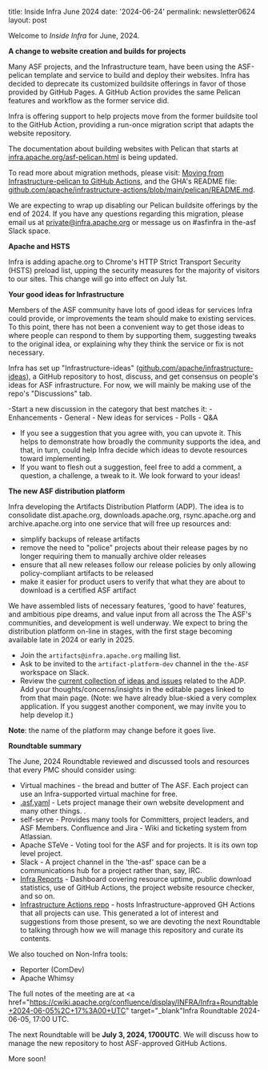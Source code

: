 title: Inside Infra June 2024 
date: '2024-06-24' 
permalink: newsletter0624
layout: post 

Welcome to _Inside Infra_ for June, 2024.

**A change to website creation and builds for projects**

Many ASF projects, and the Infrastructure team, have been using the ASF-pelican template and service to build and deploy their websites. Infra has decided to deprecate its customized buildsite offerings in favor of those provided by GitHub Pages. A GitHub Action provides the same Pelican features and workflow as the former service did.

Infra is offering support to help projects move from the former buildsite tool to the GitHub Action, providing a run-once migration script that adapts the website repository. 

The documentation about building websites with Pelican that starts at <a href="https://infra.apache.org/asf-pelican.html" target="_blank">infra.apache.org/asf-pelican.html</a> is being updated.

To read more about migration methods, please visit: <a href="https://cwiki.apache.org/confluence/display/INFRA/Moving+from+Infrastructure-pelican+to+GitHub+Actions" target="_blank">Moving from Infrastructure-pelican to GitHub Actions</a>, and the GHA's README file: <a href="https://github.com/apache/infrastructure-actions/blob/main/pelican/README.md" target="_blank">github.com/apache/infrastructure-actions/blob/main/pelican/README.md</a>. 

We are expecting to wrap up disabling our Pelican buildsite offerings by the end of 2024. If you have any questions regarding this migration, please email us at private@infra.apache.org or message us on #asfinfra in the-asf Slack space.


**Apache and HSTS**

Infra is adding apache.org to Chrome's HTTP Strict Transport Security (HSTS) preload list, upping the security measures for the majority of visitors to our sites. This change will go into effect on July 1st.


**Your good ideas for Infrastructure**

Members of the ASF community have lots of good ideas for services Infra could provide, or improvements the team should make to existing services. To this point, there has not been a convenient way to get those ideas to where people can respond to them by supporting them, suggesting tweaks to the original idea, or explaining why they think the service or fix is not necessary.

Infra has set up "Infrastructure-ideas" (<a href="https://github.com/apache/infrastructure-ideas" target="_blank">github.com/apache/infrastructure-ideas</a>), a GitHub repository to host, discuss, and get consensus on people's ideas for ASF infrastructure. For now, we will mainly be making use of the repo's "Discussions" tab.

  -Start a new discussion in the category that best matches it:
    - Enhancements
    - General
    - New ideas for services
    - Polls
    - Q&A
  - If you see a suggestion that you agree with, you can upvote it. This helps to demonstrate how broadly the community supports the idea, and that, in turn, could help Infra decide which ideas to devote resources toward implementing.
  - If you want to flesh out a suggestion, feel free to add a comment, a question, a challenge, a tweak to it.
We look forward to your ideas!


**The new ASF distribution platform**

Infra developing the Artifacts Distribution Platform (ADP). The idea is to consolidate dist.apache.org, downloads.apache.org, rsync.apache.org and archive.apache.org into one service that will free up resources and:

  - simplify backups of release artifacts
  - remove the need to "police" projects about their release pages by no longer requiring them to manually archive older releases
  - ensure that all new releases follow our release policies by only allowing policy-compliant artifacts to be released
  - make it easier for product users to verify that what they are about to download is a certified ASF artifact

We have assembled lists of necessary features, 'good to have' features, and ambitious pipe dreams, and value input from all across the The ASF's communities, and development is well underway. We expect to bring the distribution platform on-line in stages, with the first stage becoming available late in 2024 or early in 2025.

  - Join the `artifacts@infra.apache.org` mailing list.
  - Ask to be invited to the `artifact-platform-dev` channel in the `the-ASF` workspace on Slack.
  - Review the <a href="https://cwiki.apache.org/confluence/display/INFRA/Artifacts+Distribution+Platform" target="_blank">current collection of ideas and issues</a> related to the ADP. Add your thoughts/concerns/insights in the editable pages linked to from that main page. (Note: we have already blue-skied a very complex application. If you suggest another component, we may invite you to help develop it.)
    
**Note**: the name of the platform may change before it goes live.


**Roundtable summary**

The June, 2024 Roundtable reviewed and discussed tools and resources that every PMC should consider using:

  - Virtual machines - the bread and butter of The ASF. Each project can use an Infra-supported virtual machine for free.
  - <a href="https://github.com/apache/infrastructure-asfyaml" target="_blank">.asf.yaml</a> - Lets project manage their own website development and many other things. .
  - self-serve - Provides many tools for Committers, project leaders, and ASF Members.
Confluence and Jira - Wiki and ticketing system from Atlassian.
  - Apache STeVe - Voting tool for the ASF and for projects. It is its own top level project.
  - Slack - A project channel in the 'the-asf' space can be a communications hub for a project rather than, say, IRC.
  - <a href="https://infra-reports.apache.org" target="_blank">Infra Reports</a> - Dashboard covering resource uptime, public download statistics, use of GitHub Actions, the project website resource checker, and so on.
  - <a href="https://github.com/apache/infrastructure-actions" target="_blank">Infrastructure Actions repo</a> - hosts Infrastructure-approved GH Actions that all projects can use. This generated a lot of interest and suggestions from those present, so we are devoting the next Roundtable to talking through how we will manage this repository and curate its contents.

We also touched on Non-Infra tools:

  - Reporter (ComDev)
  - Apache Whimsy

The full notes of the meeting are at <a href="https://cwiki.apache.org/confluence/display/INFRA/Infra+Roundtable+2024-06-05%2C+17%3A00+UTC" target="_blank"Infra Roundtable 2024-06-05, 17:00 UTC</a>.

The next Roundtable will be **July 3, 2024, 1700UTC**. We will discuss how to manage the new repository to host ASF-approved GitHub Actions.

More soon!
